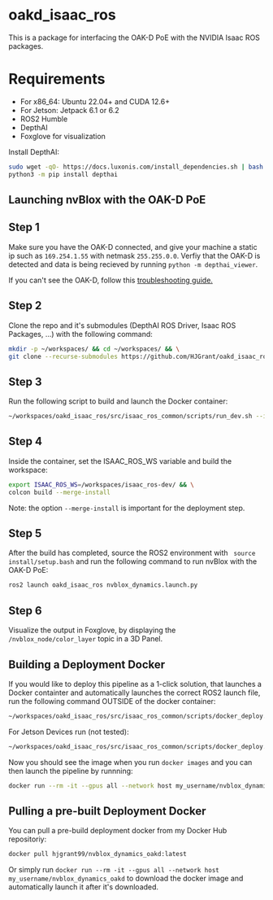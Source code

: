 # oakd_isaac_ros

This is a package for interfacing the OAK-D PoE with the NVIDIA Isaac ROS packages. 

# Requirements
 - For x86_64: Ubuntu 22.04+ and CUDA 12.6+ 
 - For Jetson: Jetpack 6.1 or 6.2
 - ROS2 Humble
 - DepthAI
 - Foxglove for visualization

Install DepthAI: 
```bash
sudo wget -qO- https://docs.luxonis.com/install_dependencies.sh | bash && \
python3 -m pip install depthai
```

## Launching nvBlox with the OAK-D PoE
## Step 1 
Make sure you have the OAK-D connected, and give your machine a static ip such as ` 169.254.1.55 ` with netmask ` 255.255.0.0 `. Verfiy that the OAK-D is detected and data is being 
recieved by running ` python -m depthai_viewer `. 

If you can't see the OAK-D, follow this [troubleshooting guide.](https://docs.luxonis.com/hardware/platform/deploy/poe-deployment-guide#connected-to-the-same-lan-via-2-interfaces-wifi-ethernet)

## Step 2
Clone the repo and it's submodules (DepthAI ROS Driver, Isaac ROS Packages, ...) with the following command: 

```bash
mkdir -p ~/workspaces/ && cd ~/workspaces/ && \
git clone --recurse-submodules https://github.com/HJGrant/oakd_isaac_ros.git
```

## Step 3
Run the following script to build and launch the Docker container:

```bash
~/workspaces/oakd_isaac_ros/src/isaac_ros_common/scripts/run_dev.sh --isaac_ros_dev_dir ~/workspaces/oakd_isaac_ros/
```

## Step 4
Inside the container, set the ISAAC_ROS_WS variable and build the workspace:

```bash
export ISAAC_ROS_WS=/workspaces/isaac_ros-dev/ && \
colcon build --merge-install
```

Note: the option `--merge-install` is important for the deployment step. 

## Step 5
After the build has completed, source the ROS2 environment with ` source install/setup.bash` and run the following command to run nvBlox with the OAK-D PoE:

```bash
ros2 launch oakd_isaac_ros nvblox_dynamics.launch.py
```

## Step 6
Visualize the output in Foxglove, by displaying the `/nvblox_node/color_layer` topic in a 3D Panel. 


## Building a Deployment Docker
If you would like to deploy this pipeline as a 1-click solution, that launches a Docker containter and automatically launches the correct ROS2 launch file, run the following command OUTSIDE of the docker container: 

```bash
~/workspaces/oakd_isaac_ros/src/isaac_ros_common/scripts/docker_deploy.sh --base_image_key "x86_64.ros2_humble.oakd" --ros_ws ~/workspaces/oakd_isaac_ros --launch_package "oakd_isaac_ros" --launch_file "nvblox_dynamics.launch.py" -n "my_username/nvblox_dynamics_oakd" 
```

For Jetson Devices run (not tested):

```bash
~/workspaces/oakd_isaac_ros/src/isaac_ros_common/scripts/docker_deploy.sh --base_image_key "aarch64.ros2_humble.oakd" --ros_ws ~/workspaces/isaac_ros-dev --launch_package "oakd_isaac_ros" --launch_file "nvblox_dynamics.launch.py" -n "my_username/nvblox_dynamics_oakd_jetson_aarch64" 
```
Now you should see the image when you run `docker images` and you can then launch the pipeline by runnning: 

```bash
docker run --rm -it --gpus all --network host my_username/nvblox_dynamics_oakd 
```

## Pulling a pre-built Deployment Docker
You can pull a pre-build deployment docker from my Docker Hub repositoriy: 

```bash
docker pull hjgrant99/nvblox_dynamics_oakd:latest
```

Or simply run `docker run --rm -it --gpus all --network host my_username/nvblox_dynamics_oakd` to download the docker image and automatically launch it after it's downloaded. 
